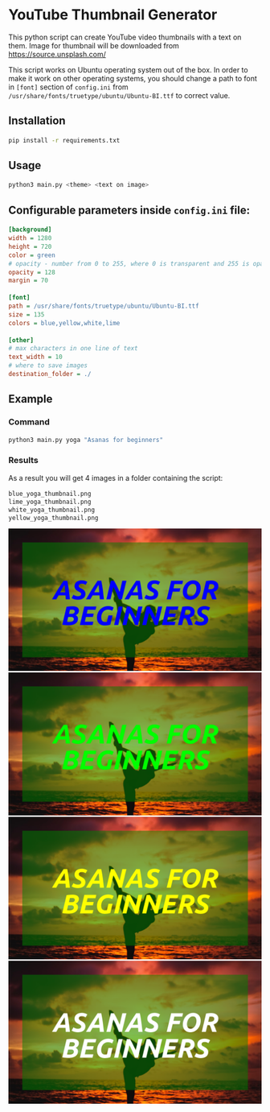 # YouTube Thumbnail Generator
This python script can create YouTube video thumbnails with a text on them.
Image for thumbnail will be downloaded from https://source.unsplash.com/

This script works on Ubuntu operating system out of the box.
In order to make it work on other operating systems, you should change a path to font in 
`[font]` section of `config.ini` from `/usr/share/fonts/truetype/ubuntu/Ubuntu-BI.ttf` to correct value. 
## Installation
```bash
pip install -r requirements.txt
```
## Usage
```bash
python3 main.py <theme> <text on image>
```
## Configurable parameters inside `config.ini` file:
```ini
[background]
width = 1280
height = 720
color = green
# opacity - number from 0 to 255, where 0 is transparent and 255 is opaque
opacity = 128
margin = 70

[font]
path = /usr/share/fonts/truetype/ubuntu/Ubuntu-BI.ttf
size = 135
colors = blue,yellow,white,lime

[other]
# max characters in one line of text
text_width = 10
# where to save images
destination_folder = ./
```
## Example
### Command
```bash
python3 main.py yoga "Asanas for beginners"
```
### Results
As a result you will get 4 images in a folder containing the script:
```
blue_yoga_thumbnail.png
lime_yoga_thumbnail.png
white_yoga_thumbnail.png
yellow_yoga_thumbnail.png
```
![Result image 1](example_images/blue_yoga_thumbnail.png?raw=true "Blue")
![Result image 2](example_images/lime_yoga_thumbnail.png?raw=true "Lime")
![Result image 3](example_images/yellow_yoga_thumbnail.png?raw=true "Yellow")
![Result image 4](example_images/white_yoga_thumbnail.png?raw=true "White")